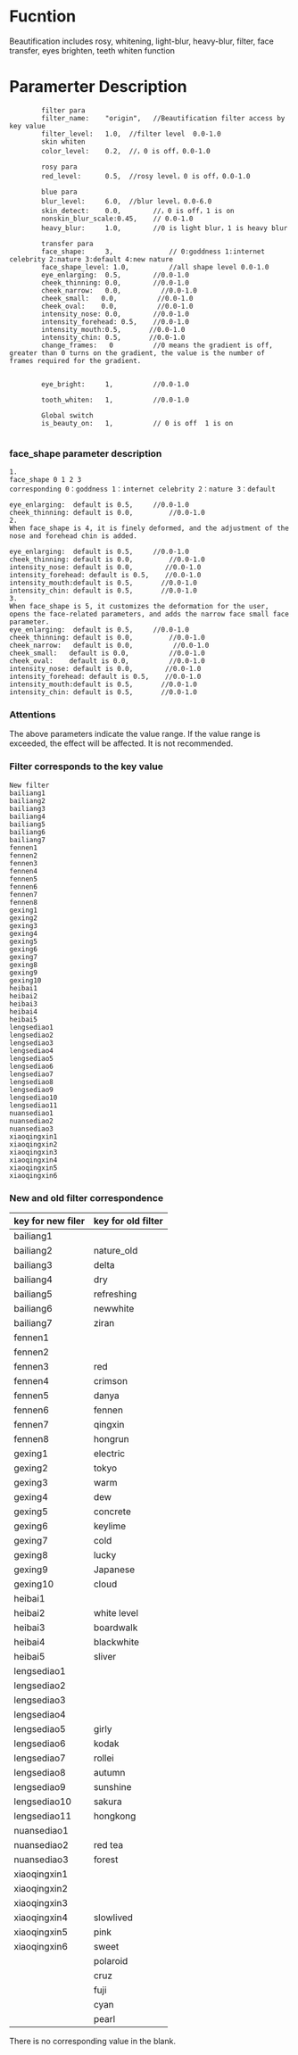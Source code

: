 

# Fucntion

Beautification includes rosy, whitening, light-blur, heavy-blur, filter, face transfer, eyes brighten, teeth whiten function

# Paramerter Description

```
		filter para
		filter_name:	"origin",	//Beautification filter access by key value
		filter_level:  	1.0,  //filter level  0.0-1.0
		skin whiten
		color_level:   	0.2,  //，0 is off，0.0-1.0
		
		rosy para
		red_level:   	0.5,  //rosy level，0 is off，0.0-1.0
		
		blue para
		blur_level:		6.0,  //blur level，0.0-6.0
		skin_detect:	0.0,		//，0 is off，1 is on
		nonskin_blur_scale:0.45,	// 0.0-1.0
		heavy_blur:     1.0,		//0 is light blur，1 is heavy blur
		
		transfer para
		face_shape: 	3,              // 0:goddness 1:internet celebrity 2:nature 3:default 4:new nature
		face_shape_level: 1.0,			//all shape level 0.0-1.0
		eye_enlarging: 	0.5,		//0.0-1.0
		cheek_thinning:	0.0,  		//0.0-1.0
		cheek_narrow:   0.0,          //0.0-1.0
		cheek_small:   0.0,          //0.0-1.0
		cheek_oval:    0.0,          //0.0-1.0
		intensity_nose: 0.0,        //0.0-1.0
		intensity_forehead: 0.5,    //0.0-1.0
		intensity_mouth:0.5,       //0.0-1.0
		intensity_chin: 0.5,       //0.0-1.0
		change_frames:   0          //0 means the gradient is off, greater than 0 turns on the gradient, the value is the number of frames required for the gradient.
		
		
		eye_bright:     1,     		//0.0-1.0
		
		tooth_whiten:   1,			//0.0-1.0
		
		Global switch
		is_beauty_on:	1,			// 0 is off  1 is on
		
```

### face_shape parameter description

```
1.
face_shape 0 1 2 3
corresponding 0：goddness 1：internet celebrity 2：nature 3：default

eye_enlarging: 	default is 0.5,		//0.0-1.0
cheek_thinning:	default is 0.0,  		//0.0-1.0
2.
When face_shape is 4, it is finely deformed, and the adjustment of the nose and forehead chin is added.

eye_enlarging: 	default is 0.5,		//0.0-1.0
cheek_thinning:	default is 0.0,  		//0.0-1.0
intensity_nose: default is 0.0,        //0.0-1.0
intensity_forehead: default is 0.5,    //0.0-1.0
intensity_mouth:default is 0.5,       //0.0-1.0
intensity_chin: default is 0.5,       //0.0-1.0
3.
When face_shape is 5, it customizes the deformation for the user, opens the face-related parameters, and adds the narrow face small face parameter.
eye_enlarging: 	default is 0.5,		//0.0-1.0
cheek_thinning:	default is 0.0,  		//0.0-1.0
cheek_narrow:   default is 0.0,          //0.0-1.0
cheek_small:   default is 0.0,          //0.0-1.0
cheek_oval:    default is 0.0,          //0.0-1.0
intensity_nose: default is 0.0,        //0.0-1.0
intensity_forehead: default is 0.5,    //0.0-1.0
intensity_mouth:default is 0.5,       //0.0-1.0
intensity_chin: default is 0.5,       //0.0-1.0
```



### Attentions

The above parameters indicate the value range. If the value range is exceeded, the effect will be affected. It is not recommended.

### Filter corresponds to the key value

```
New filter
bailiang1
bailiang2
bailiang3
bailiang4
bailiang5
bailiang6
bailiang7
fennen1
fennen2
fennen3
fennen4
fennen5
fennen6
fennen7
fennen8
gexing1
gexing2
gexing3
gexing4
gexing5
gexing6
gexing7
gexing8
gexing9
gexing10
heibai1
heibai2
heibai3
heibai4
heibai5
lengsediao1
lengsediao2
lengsediao3
lengsediao4
lengsediao5
lengsediao6
lengsediao7
lengsediao8
lengsediao9
lengsediao10
lengsediao11
nuansediao1
nuansediao2
nuansediao3
xiaoqingxin1
xiaoqingxin2
xiaoqingxin3
xiaoqingxin4
xiaoqingxin5
xiaoqingxin6
```

### New and old filter correspondence

| key for new filer | key for old filter |
| ----------------- | ------------------ |
| bailiang1         |                    |
| bailiang2         | nature_old         |
| bailiang3         | delta              |
| bailiang4         | dry                |
| bailiang5         | refreshing         |
| bailiang6         | newwhite           |
| bailiang7         | ziran              |
| fennen1           |                    |
| fennen2           |                    |
| fennen3           | red                |
| fennen4           | crimson            |
| fennen5           | danya              |
| fennen6           | fennen             |
| fennen7           | qingxin            |
| fennen8           | hongrun            |
| gexing1           | electric           |
| gexing2           | tokyo              |
| gexing3           | warm               |
| gexing4           | dew                |
| gexing5           | concrete           |
| gexing6           | keylime            |
| gexing7           | cold               |
| gexing8           | lucky              |
| gexing9           | Japanese           |
| gexing10          | cloud              |
| heibai1           |                    |
| heibai2           | white level        |
| heibai3           | boardwalk          |
| heibai4           | blackwhite         |
| heibai5           | sliver             |
| lengsediao1       |                    |
| lengsediao2       |                    |
| lengsediao3       |                    |
| lengsediao4       |                    |
| lengsediao5       | girly              |
| lengsediao6       | kodak              |
| lengsediao7       | rollei             |
| lengsediao8       | autumn             |
| lengsediao9       | sunshine           |
| lengsediao10      | sakura             |
| lengsediao11      | hongkong           |
| nuansediao1       |                    |
| nuansediao2       | red tea            |
| nuansediao3       | forest             |
| xiaoqingxin1      |                    |
| xiaoqingxin2      |                    |
| xiaoqingxin3      |                    |
| xiaoqingxin4      | slowlived          |
| xiaoqingxin5      | pink               |
| xiaoqingxin6      | sweet              |
|                   | polaroid           |
|                   | cruz               |
|                   | fuji               |
|                   | cyan               |
|                   | pearl              |

There is no corresponding value in the blank.

